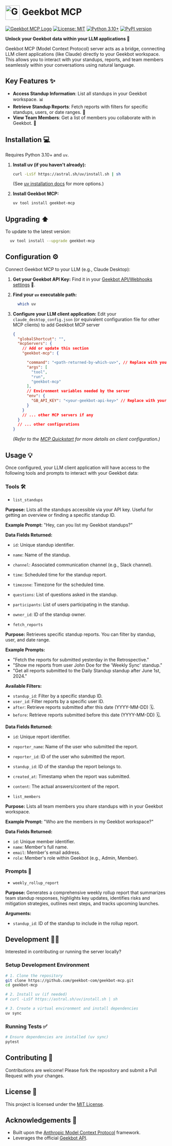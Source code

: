 # <img src="logo.png" alt="Geekbot Logo" width="45" valign="middle"/> Geekbot MCP

[![Geekbot MCP Logo](https://img.shields.io/badge/Geekbot-MCP-blue)](https://geekbot.com)
[![License: MIT](https://img.shields.io/badge/License-MIT-yellow.svg)](https://opensource.org/licenses/MIT)
[![Python 3.10+](https://img.shields.io/badge/python-3.10+-blue.svg)](https://www.python.org/downloads/)
[![PyPI version](https://badge.fury.io/py/geekbot-mcp.svg)](https://badge.fury.io/py/geekbot-mcp)

**Unlock your Geekbot data within your LLM applications 🚀**

Geekbot MCP (Model Context Protocol) server acts as a bridge, connecting LLM client applications (like Claude) directly to your Geekbot workspace. This allows you to interact with your standups, reports, and team members seamlessly within your conversations using natural language.

## Key Features ✨

- **Access Standup Information**: List all standups in your Geekbot workspace. 📊
- **Retrieve Standup Reports**: Fetch reports with filters for specific standups, users, or date ranges. 📄
- **View Team Members**: Get a list of members you collaborate with in Geekbot. 👥

## Installation 💻

Requires Python 3.10+ and `uv`.

1. **Install uv (if you haven't already):**

    ```bash
    curl -LsSf https://astral.sh/uv/install.sh | sh
    ```

    (See [uv installation docs](https://docs.astral.sh/uv/getting-started/installation/) for more options.)

2. **Install Geekbot MCP:**

    ```bash
    uv tool install geekbot-mcp
    ```

## Upgrading ⬆️

To update to the latest version:

```bash
  uv tool install --upgrade geekbot-mcp
```

## Configuration ⚙️

Connect Geekbot MCP to your LLM (e.g., Claude Desktop):

1. **Get your Geekbot API Key:** Find it in your [Geekbot API/Webhooks settings](https://geekbot.com/dashboard/api-webhooks) 🔑.

2. **Find your `uv` executable path:**

    ```bash
      which uv
    ```

3. **Configure your LLM client application:** Edit your `claude_desktop_config.json` (or equivalent configuration file for other MCP clients) to add Geekbot MCP server
    ```json
    {
      "globalShortcut": "",
      "mcpServers": {
        // Add or update this section
        "geekbot-mcp": {

          "command": "<path-returned-by-which-uv>", // Replace with your actual uv path
          "args": [
            "tool",
            "run",
            "geekbot-mcp"
          ],
          // Environment variables needed by the server
          "env": {
            "GB_API_KEY": "<your-geekbot-api-key>" // Replace with your actual API key
          }
        }
        // ... other MCP servers if any
      }
      // ... other configurations
    }
    ```

    *(Refer to the [MCP Quickstart](https://modelcontextprotocol.io/quickstart/) for more details on client configuration.)*


## Usage 💡

Once configured, your LLM client application will have access to the following tools and prompts to interact with your Geekbot data:

### Tools 🛠️

- `list_standups`

**Purpose:** Lists all the standups accessible via your API key. Useful for getting an overview or finding a specific standup ID.

**Example Prompt:** "Hey, can you list my Geekbot standups?"

**Data Fields Returned:**

- `id`: Unique standup identifier.
- `name`: Name of the standup.
- `channel`: Associated communication channel (e.g., Slack channel).
- `time`: Scheduled time for the standup report.
- `timezone`: Timezone for the scheduled time.
- `questions`: List of questions asked in the standup.
- `participants`: List of users participating in the standup.
- `owner_id`: ID of the standup owner.

- `fetch_reports`

**Purpose:** Retrieves specific standup reports. You can filter by standup, user, and date range.

**Example Prompts:**

- "Fetch the reports for submitted yesterday in the Retrospective."
- "Show me reports from user John Doe for the 'Weekly Sync' standup."
- "Get all reports submitted to the Daily Standup standup after June 1st, 2024."

**Available Filters:**

- `standup_id`: Filter by a specific standup ID.
- `user_id`: Filter reports by a specific user ID.
- `after`: Retrieve reports submitted after this date (YYYY-MM-DD) 🗓️.
- `before`: Retrieve reports submitted before this date (YYYY-MM-DD) 🗓️.

**Data Fields Returned:**

- `id`: Unique report identifier.
- `reporter_name`: Name of the user who submitted the report.
- `reporter_id`: ID of the user who submitted the report.
- `standup_id`: ID of the standup the report belongs to.
- `created_at`: Timestamp when the report was submitted.
- `content`: The actual answers/content of the report.

- `list_members`

**Purpose:** Lists all team members you share standups with in your Geekbot workspace.

**Example Prompt:** "Who are the members in my Geekbot workspace?"

**Data Fields Returned:**

- `id`: Unique member identifier.
- `name`: Member's full name.
- `email`: Member's email address.
- `role`: Member's role within Geekbot (e.g., Admin, Member).

### Prompts 💬

- `weekly_rollup_report`

**Purpose:** Generates a comprehensive weekly rollup report that summarizes team standup responses, highlights key updates, identifies risks and mitigation strategies, outlines next steps, and tracks upcoming launches.

**Arguments:**

- `standup_id`: ID of the standup to include in the rollup report.

## Development 🧑‍💻

Interested in contributing or running the server locally?

### Setup Development Environment

```bash
# 1. Clone the repository
git clone https://github.com/geekbot-com/geekbot-mcp.git
cd geekbot-mcp

# 2. Install uv (if needed)
# curl -LsSf https://astral.sh/uv/install.sh | sh

# 3. Create a virtual environment and install dependencies
uv sync
```

### Running Tests ✅

```bash
# Ensure dependencies are installed (uv sync)
pytest
```

## Contributing 🤝

Contributions are welcome! Please fork the repository and submit a Pull Request with your changes.

## License 📜

This project is licensed under the [MIT License](LICENSE).

## Acknowledgements 🙏

- Built upon the [Anthropic Model Context Protocol](https://github.com/modelcontextprotocol) framework.
- Leverages the official [Geekbot API](https://geekbot.com/developers/).

